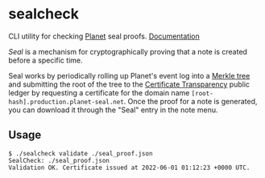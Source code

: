 # sealcheck

CLI utility for checking [Planet](https://planet.ink) seal proofs. [Documentation](https://docs.planet.ink/data/seal/)

*Seal* is a mechanism for cryptographically proving that a note is created before a specific time.

Seal works by periodically rolling up Planet's event log into a [Merkle tree](https://en.wikipedia.org/wiki/Merkle_tree) and submitting the root of the tree to the [Certificate Transparency](https://certificate.transparency.dev/) public ledger by requesting a certificate for the domain name `[root-hash].production.planet-seal.net`. Once the proof for a note is generated, you can download it through the "Seal" entry in the note menu.

## Usage

```
$ ./sealcheck validate ./seal_proof.json
SealCheck: ./seal_proof.json
Validation OK. Certificate issued at 2022-06-01 01:12:23 +0000 UTC.
```
